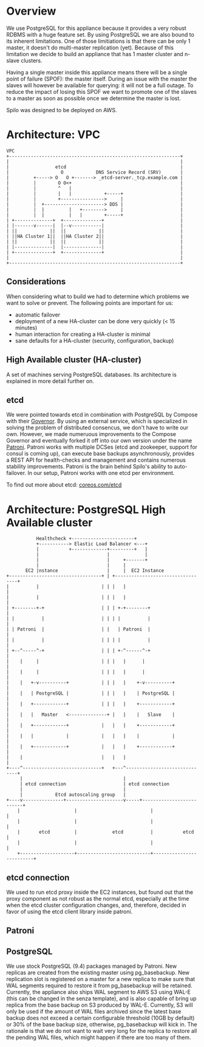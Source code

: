 Overview
========
We use PostgreSQL for this appliance because it provides a very robust RDBMS with a huge feature set. By using PostgreSQL we are also bound to its inherent limitations. One of those limitiations is that there can be only 1 master, it doesn't do multi-master replication (yet). Because of this limitation we decide to build an appliance that has 1 master cluster and n-slave clusters.

Having a single master inside this appliance means there will be a single point of failure (SPOF): the master itself. During an issue with the master the slaves will however be available for querying: it will not be a full outage. To reduce the impact of losing this SPOF we want to promote one of the slaves to a master as soon as possible once we determine the master is lost.

Spilo was designed to be deployed on AWS.

Architecture: VPC
=================

	VPC                                                              
	+---------------------------------------------------------------+
	|                                                               |
	|                 etcd                                          |
	|                   O            DNS Service Record (SRV)       |
	|         +-----> O   O +-------> _etcd-server._tcp.example.com |
	|         |        O O<+                                        |
	|         |        ^   |                                        |
	|         |        |   |            +-----+                     |
	|         |        +---------------->     |                     |
	|         |  +----------------------> DDS |                     |
	|         |  |         |   +-------->     |                     |
	|         |  |         |   |        +-----+                     |
	| +--------------+  +--------------+                            |
	| |-------v------|  |--v-----------|                            |
	| ||            ||  ||            ||                            |
	| ||HA Cluster 1||  ||HA Cluster 2||                            |
	| ||            ||  ||            ||                            |
	| |--------------|  |--------------|                            |
	| +--------------+  +--------------+                            |
	|                                                               |
	+---------------------------------------------------------------+

Considerations
--------------
When considering what to build we had to determine which problems we want to solve or prevent.
The following points are important for us:

- automatic failover
- deployment of a new HA-cluster can be done very quickly (< 15 minutes)
- human interaction for creating a HA-cluster is minimal
- sane defaults for a HA-cluster (security, configuration, backup)

High Available cluster (HA-cluster)
-----------------
A set of machines serving PostgreSQL databases. Its architecture is explained in more detail further on.

etcd
----
We were pointed towards etcd in combination with PostgreSQL by Compose with their [Governor](https://github.com/compose/governor). By using an external service, which is specialized in solving the problem of distributed consencus, we don't have to write our own. However, we made numeruous improvements to the Compose Governor and eventually forked it off into our own version under the name [Patroni](https://github.com/zalando/patroni). Patroni works with multiple DCSes (etcd and zookeeper, support for consul is coming up), can execute base backups asynchronously, provides a REST API for health-checks and management and contains numerous stability improvements. Patroni is the brain behind Spilo's ability to auto-failover. In our setup, Patroni works with one etcd per environment.

To find out more about etcd: [coreos.com/etcd](https://coreos.com/etcd/)


Architecture: PostgreSQL High Available cluster
================

			   Healthcheck +-----------------------+                           
			   +-----------> Elastic Load Balancer <---+                       
			   |           +-------------+---------+   |                       
			   |                         |             |                       
			   |                         |     +-------+                       
			   |                         |     |                               
		   EC2 |nstance                  |     |  EC2 Instance                 
	+----------------------------------+ | +----------------------------------+
	|          |                       | | |   |                              |
	|          |                       | | |   |                              |
	| +--------+-+                     | | | +-+--------+                     |
	| |          |                     | | | |          |                     |
	| | Patroni  |                     | |   | Patroni  |                     |
	| |          |                     | | | |          |                     |
	| +--^-----^-+                     | | | +-^------^-+                     |
	|    |     |                       | | |   |      |                       |
	|    |     |                       | | |   |      |                       |
	|    |   +-v----------+            | | |   |    +-v----------+            |
	|    |   | PostgreSQL |            | | |   |    | PostgreSQL |            |
	|    |   +------------+            | | |   |    +------------+            |
	|    |   |   Master   <--------------+ |   |    |   Slave    |            |
	|    |   +------------+            |   |   |    +------------+            |
	|    |   |            |            |   |   |    |            |            |
	|    |   +------------+            |   |   |    +------------+            |
	|    |                             |   |   |                              |
	+----^-----------------------------+   +---^------------------------------+
	     |                                     | 
	     | etcd connection                     | etcd connection
	     |                                     |
	     |            Etcd autoscaling group   |
	+----v---------------+---------------------v-----+--------------------------+
        |                    |                           |                          |
        |                    |                           |                          |
        |       etcd         |             etcd          |           etcd           |
        |                    |                           |                          |
        +--------------------+---------------------------+--------------------------+
        
etcd connection
----
We used to run etcd proxy inside the EC2 instances, but found out that the proxy component as not robust as the normal etcd, especially at the time when the etcd cluster configuration changes, and, therefore, decided in favor of using the etcd client library inside patroni.

Patroni
----

PostgreSQL
----
We use stock PostgreSQL (9.4) packages managed by Patroni. New replicas are created from the existing master using pg_basebackup. New replication slot is registered on a master for a new replica to make sure that WAL segments required to restore it from pg_basebackup will be retained. Currently, the appliance also ships WAL segment to AWS S3 using WAL-E (this can be changed in the senza template), and is also capable of bring up replica from the base backup on S3 produced by WAL-E. Currently, S3 will only be used if the amount of WAL files archived since the latest base backup does not exceed a certain configurable threshold (10GB by default) or 30% of the base backup size, otherwise, pg_basebackup will kick in. The rationale is that we do not want to wait very long for the replica to restore all the pending WAL files, which might happen if there are too many of them.


